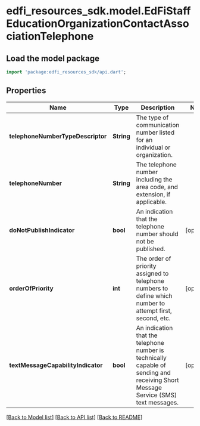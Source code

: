 # edfi_resources_sdk.model.EdFiStaffEducationOrganizationContactAssociationTelephone

## Load the model package
```dart
import 'package:edfi_resources_sdk/api.dart';
```

## Properties
Name | Type | Description | Notes
------------ | ------------- | ------------- | -------------
**telephoneNumberTypeDescriptor** | **String** | The type of communication number listed for an individual or organization. | 
**telephoneNumber** | **String** | The telephone number including the area code, and extension, if applicable. | 
**doNotPublishIndicator** | **bool** | An indication that the telephone number should not be published. | [optional] 
**orderOfPriority** | **int** | The order of priority assigned to telephone numbers to define which number to attempt first, second, etc. | [optional] 
**textMessageCapabilityIndicator** | **bool** | An indication that the telephone number is technically capable of sending and receiving Short Message Service (SMS) text messages. | [optional] 

[[Back to Model list]](../README.md#documentation-for-models) [[Back to API list]](../README.md#documentation-for-api-endpoints) [[Back to README]](../README.md)


